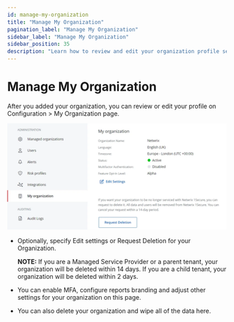 ```yaml
---
id: manage-my-organization
title: "Manage My Organization"
pagination_label: "Manage My Organization"
sidebar_label: "Manage My Organization"
sidebar_position: 35
description: "Learn how to review and edit your organization profile settings and manage deletion requests."
---
```


# Manage My Organization

After you added your organization, you can review or edit your profile on Configuration > My
Organization page.

![myorganization](../../../../static/img/product_docs/1secure/admin/organizations/myorganization.webp)

- Optionally, specify Edit settings or Request Deletion for your Organization.

    **NOTE:** If you are a Managed Service Provider or a parent tenant, your organization will be
    deleted within 14 days. If you are a child tenant, your organization will be deleted within 2
    days.

- You can enable MFA, configure reports branding and adjust other settings for your organization on
  this page.
- You can also delete your organization and wipe all of the data here.
